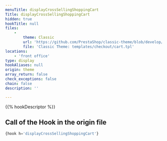 ```yaml
---
menuTitle: displayCrossSellingShoppingCart
Title: displayCrossSellingShoppingCart
hidden: true
hookTitle: null
files:
    -
        theme: Classic
        url: 'https://github.com/PrestaShop/classic-theme/blob/develop/templates/checkout/cart.tpl'
        file: 'Classic Theme: templates/checkout/cart.tpl'
locations:
    - 'front office'
type: display
hookAliases: null
origin: theme
array_return: false
check_exceptions: false
chain: false
description: ''

---
```


{{% hookDescriptor %}}

## Call of the Hook in the origin file

```php
{hook h='displayCrossSellingShoppingCart'}
```
